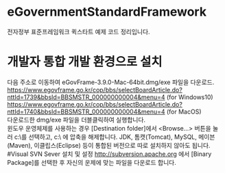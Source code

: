 # eGovernmentStandardFramework
전자정부 표준프레임워크 퀵스타트 예제 코드 정리입니다.

# 개발자 통합 개발 환경으로 설치
다음 주소로 이동하여 eGovFrame-3.9.0-Mac-64bit.dmg/exe 파일을 다운로드. <br>
https://www.egovframe.go.kr/cop/bbs/selectBoardArticle.do?nttId=1739&bbsId=BBSMSTR_000000000004&menu=4 (for Windows10) <br>
https://www.egovframe.go.kr/cop/bbs/selectBoardArticle.do?nttId=1740&bbsId=BBSMSTR_000000000004&menu=4 (for MacOS) <br>
다운로드한 dmg/exe 파일을 더블클릭하여 실행합니다. <br>
윈도우 운영체제를 사용하는 경우 [Destination folder]에서 <Browse...> 버튼을 눌러 c:\를 선택하고, c:\ 에 압축을 해제합니다.
JDK, 톰캣(Tomcat), MySQL, 메이븐(Maven), 이클립스(Eclipse) 등이 통합된 버전으로 따로 설치하지 않아도 됩니다.
#Visual SVN Sever 설치 및 설정
http://subversion.apache.org 에서 [Binary Package]를 선택한 후 자신의 운제에 맞는 파일을 다운로드 합니다. <br>
